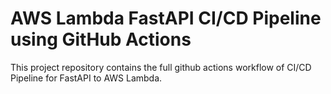# AWS Lambda FastAPI CI/CD Pipeline using GitHub Actions
This project repository contains the full github actions workflow of CI/CD Pipeline for FastAPI to AWS Lambda.
